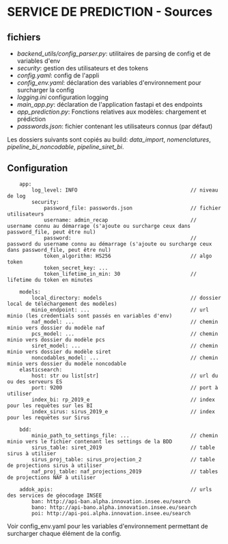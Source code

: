 SERVICE DE PREDICTION - Sources
===============================


fichiers
--------

- *backend_utils/config_parser.py*: utilitaires de parsing de config et de variables d'env
- *security*: gestion des utilisateurs et des tokens
- *config.yaml*: config de l'appli
- *config_env.yaml*: déclaration des variables d'environnement pour surcharger la config
- *logging.ini* configuration logging
- *main_app.py*: déclaration de l'application fastapi et des endpoints
- *app_prediction.py*: Fonctions relatives aux modèles: chargement et prédiction
- *passwords.json*: fichier contenant les utilisateurs connus (par défaut)

Les dossiers suivants sont copiés au build: *data_import*, *nomenclatures*, *pipeline_bi_noncodable*, *pipeline_siret_bi*.


Configuration
-------------

```
    app:
        log_level: INFO                                     // niveau de log
        security:
            password_file: passwords.json                   // fichier utilisateurs
            username: admin_recap                           // username connu au démarrage (s'ajoute ou surcharge ceux dans password_file, peut être nul)
            password:                                       // password du username connu au démarrage (s'ajoute ou surcharge ceux dans password_file, peut être nul)
            token_algorithm: HS256                          // algo token
            token_secret_key: ...
            token_lifetime_in_min: 30                       // lifetime du token en minutes

    models:
        local_directory: models                             // dossier local de téléchargement des modèles)             
        minio_endpoint: ...                                 // url minio (les credentials sont passés en variables d'env)
        naf_model: ...                                      // chemin minio vers dossier du modèle naf
        pcs_model: ...                                      // chemin minio vers dossier du modèle pcs
        siret_model: ...                                    // chemin minio vers dossier du modèle siret
        noncodables_model: ...                              // chemin minio vers dossier du modèle noncodable
    elasticsearch:
        host: str ou list[str]                              // url du ou des serveurs ES
        port: 9200                                          // port à utiliser
        index_bi: rp_2019_e                                 // index pour les requètes sur les BI
        index_sirus: sirus_2019_e                           // index pour les requètes sur Sirus

    bdd:
        minio_path_to_settings_file: ...                    // chemin minio vers le fichier contenant les settings de la BDD
        sirus_table: siret_2019                             // table sirus à utiliser
        sirus_proj_table: sirus_projection_2                // table de projections sirus à utiliser
        naf_proj_table: naf_projections_2019                // tables de projections NAF à utiliser

    addok_apis:                                             // urls des services de géocodage INSEE
        ban: http://api-ban.alpha.innovation.insee.eu/search
        bano: http://api-bano.alpha.innovation.insee.eu/search
        poi: http://api-poi.alpha.innovation.insee.eu/search
```

Voir config_env.yaml pour les variables d'environnement permettant de surcharger chaque élément de la config.